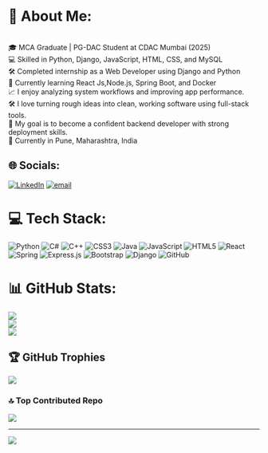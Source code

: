 # 💫 About Me:
<br>🎓 MCA Graduate | PG-DAC Student at CDAC Mumbai (2025)<br>💻 Skilled in Python, Django, JavaScript, HTML, CSS, and MySQL<br>🛠️ Completed internship as a Web Developer using Django and Python<br>🌱 Currently learning React Js,Node.js, Spring Boot, and Docker<br>📈 I enjoy analyzing system workflows and improving app performance.<br>🛠️ I love turning rough ideas into clean, working software using full-stack tools.<br>🎯 My goal is to become a confident backend developer with strong deployment skills.<br>📍 Currently in Pune, Maharashtra, India


## 🌐 Socials:
[![LinkedIn](https://img.shields.io/badge/LinkedIn-%230077B5.svg?logo=linkedin&logoColor=white)](https://linkedin.com/in/https://www.linkedin.com/in/neha-kore23/) [![email](https://img.shields.io/badge/Email-D14836?logo=gmail&logoColor=white)](mailto:nehakore412207@gmail.com) 

# 💻 Tech Stack:
![Python](https://img.shields.io/badge/python-3670A0?style=for-the-badge&logo=python&logoColor=ffdd54) ![C#](https://img.shields.io/badge/c%23-%23239120.svg?style=for-the-badge&logo=csharp&logoColor=white) ![C++](https://img.shields.io/badge/c++-%2300599C.svg?style=for-the-badge&logo=c%2B%2B&logoColor=white) ![CSS3](https://img.shields.io/badge/css3-%231572B6.svg?style=for-the-badge&logo=css3&logoColor=white) ![Java](https://img.shields.io/badge/java-%23ED8B00.svg?style=for-the-badge&logo=openjdk&logoColor=white) ![JavaScript](https://img.shields.io/badge/javascript-%23323330.svg?style=for-the-badge&logo=javascript&logoColor=%23F7DF1E) ![HTML5](https://img.shields.io/badge/html5-%23E34F26.svg?style=for-the-badge&logo=html5&logoColor=white) ![React](https://img.shields.io/badge/react-%2320232a.svg?style=for-the-badge&logo=react&logoColor=%2361DAFB) ![Spring](https://img.shields.io/badge/spring-%236DB33F.svg?style=for-the-badge&logo=spring&logoColor=white) ![Express.js](https://img.shields.io/badge/express.js-%23404d59.svg?style=for-the-badge&logo=express&logoColor=%2361DAFB) ![Bootstrap](https://img.shields.io/badge/bootstrap-%238511FA.svg?style=for-the-badge&logo=bootstrap&logoColor=white) ![Django](https://img.shields.io/badge/django-%23092E20.svg?style=for-the-badge&logo=django&logoColor=white) ![GitHub](https://img.shields.io/badge/github-%23121011.svg?style=for-the-badge&logo=github&logoColor=white)
# 📊 GitHub Stats:
![](https://github-readme-stats.vercel.app/api?username=nehakore23&theme=cobalt&hide_border=false&include_all_commits=false&count_private=false)<br/>
![](https://nirzak-streak-stats.vercel.app/?user=nehakore23&theme=cobalt&hide_border=false)<br/>
![](https://github-readme-stats.vercel.app/api/top-langs/?username=nehakore23&theme=cobalt&hide_border=false&include_all_commits=false&count_private=false&layout=compact)

## 🏆 GitHub Trophies
![](https://github-profile-trophy.vercel.app/?username=nehakore23&theme=default&no-frame=true&no-bg=true&margin-w=4)

### 🔝 Top Contributed Repo
![](https://github-contributor-stats.vercel.app/api?username=nehakore23&limit=5&theme=transparent&combine_all_yearly_contributions=true)

---
[![](https://visitcount.itsvg.in/api?id=nehakore23&icon=1&color=0)](https://visitcount.itsvg.in)

<!-- Proudly created with GPRM ( https://gprm.itsvg.in ) -->
